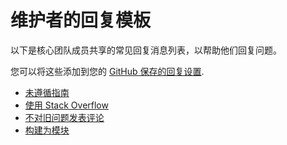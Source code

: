 # 维护者的回复模板

以下是核心团队成员共享的常见回复消息列表，以帮助他们回复问题。

您可以将这些添加到您的 [GitHub 保存的回复设置](https://github.com/settings/replies).

- [未遵循指南](GUIDELINES_NOT_FOLLOWED.md)
- [使用 Stack Overflow](USE_STACK_OVERFLOW.md)
- [不对旧问题发表评论](DONT_COMMENT_ON_OLD_ISSUE.md)
- [构建为模块](BUILD_AS_MODULE.md)
